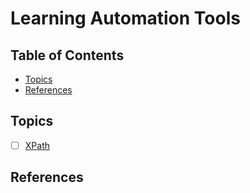 # Learning Automation Tools

## Table of Contents

<!-- START doctoc generated TOC please keep comment here to allow auto update -->
<!-- DON'T EDIT THIS SECTION, INSTEAD RE-RUN doctoc TO UPDATE -->

- [Topics](#topics)
- [References](#references)

<!-- END doctoc generated TOC please keep comment here to allow auto update -->

## Topics

- [ ] [XPath](xpath/README.md)

## References
